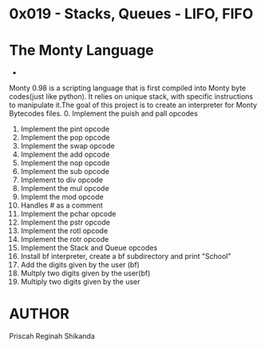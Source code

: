 # 0x019 - Stacks, Queues - LIFO, FIFO
# The Monty Language
-
Monty 0.98 is a scripting language that is first compiled into Monty byte codes(just like python). It relies on unique stack, with specific instructions to manipulate it.The goal of this project is to create an interpreter for Monty Bytecodes files.
0. Implement the puish and pall opcodes
1. Implement the pint opcode
2. Implement the pop opcode
3. Implement the swap opcode
4. Implement the add opcode
5. Implement the nop opcode
6. Implement the sub opcode
7. Implement to div opcode
8. Implement the mul opcode
9. Implemt the mod opcode
10. Handles # as a comment
11. Implement the pchar opcode
12. Implement the pstr opcode
13. Implement the rotl opcode
14. Implement the rotr opcode
15. Implement the Stack and Queue opcodes
16. Install bf interpreter, create a bf subdirectory and print "School"
17. Add the digits given by the user (bf)
18. Multply two digits given by the user(bf)
19. Multiply two digits given by the user

# AUTHOR
Priscah Reginah Shikanda
